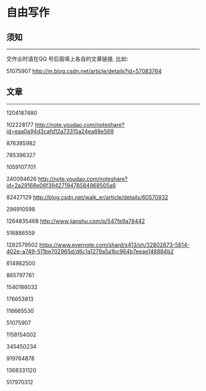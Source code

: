 # 自由写作

## 须知
---

交作业时请在QQ 号后面填上各自的文章链接, 比如:

51075907 http://m.blog.csdn.net/article/details?id=57083764

## 文章
---

1204187480 

102228177 http://note.youdao.com/noteshare?id=eaa0a94d3cafd12a73315a24ea68e569

876385982 

785396327

1059107701

240094626 http://note.youdao.com/noteshare?id=2a29168e06f3942719478584968505a6

82427129 http://blog.csdn.net/walk_er/article/details/60570932

296910598

1264835468 http://www.jianshu.com/p/547fe9a78442

516886559

1282579502 https://www.evernote.com/shard/s413/sh/32802673-5614-402e-a749-511be702965d/d6c1a1279a5a1bc964b7eeae148884b2

614982500

865797761

1540186032  

176653813

116665530

51075907 

1158154002

345450234

919764878

1368331120

517970312
